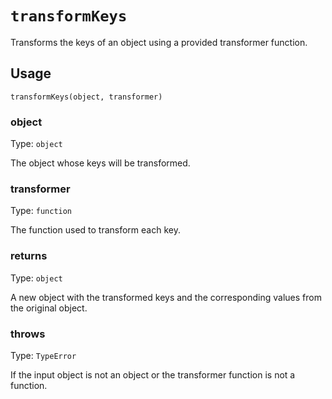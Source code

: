 # `transformKeys`

Transforms the keys of an object using a provided transformer function.

## Usage

```
transformKeys(object, transformer)
```

### object

Type: `object`

The object whose keys will be transformed.

### transformer

Type: `function`

The function used to transform each key.

### returns

Type: `object`

A new object with the transformed keys and the corresponding values from the original object.

### throws

Type: `TypeError`

If the input object is not an object or the transformer function is not a function.

